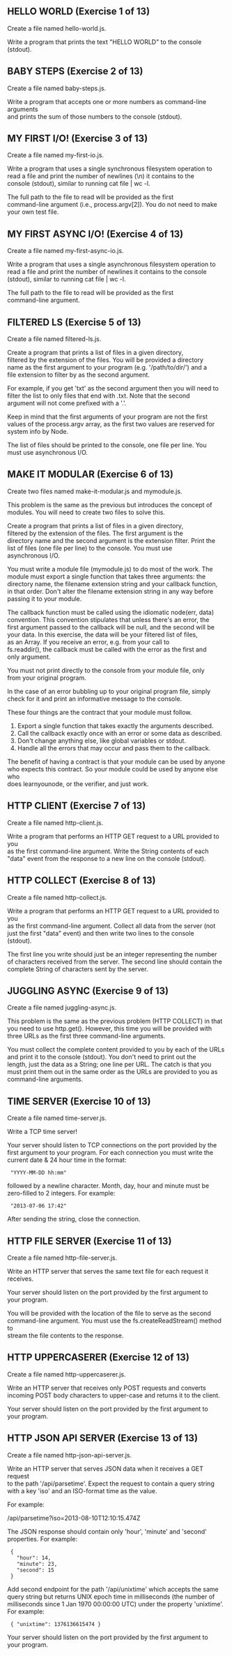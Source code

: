## HELLO WORLD (Exercise 1 of 13)  
   
  Create a file named hello-world.js.  
   
  Write a program that prints the text "HELLO WORLD" to the console  
  (stdout).  


## BABY STEPS (Exercise 2 of 13)  
   
  Create a file named baby-steps.js.  
   
  Write a program that accepts one or more numbers as command-line arguments  
  and prints the sum of those numbers to the console (stdout).  


## MY FIRST I/O! (Exercise 3 of 13)  
   
  Create a file named my-first-io.js.  
   
  Write a program that uses a single synchronous filesystem operation to  
  read a file and print the number of newlines (\n) it contains to the  
  console (stdout), similar to running cat file | wc -l.  
   
  The full path to the file to read will be provided as the first  
  command-line argument (i.e., process.argv[2]). You do not need to make  
  your own test file.  


## MY FIRST ASYNC I/O! (Exercise 4 of 13)  
   
  Create a file named my-first-async-io.js.  
   
  Write a program that uses a single asynchronous filesystem operation to  
  read a file and print the number of newlines it contains to the console  
  (stdout), similar to running cat file | wc -l.  
   
  The full path to the file to read will be provided as the first  
  command-line argument.  


## FILTERED LS (Exercise 5 of 13)  
   
  Create a file named filtered-ls.js.  
   
  Create a program that prints a list of files in a given directory,  
  filtered by the extension of the files. You will be provided a directory  
  name as the first argument to your program (e.g. '/path/to/dir/') and a  
  file extension to filter by as the second argument.  
   
  For example, if you get 'txt' as the second argument then you will need to  
  filter the list to only files that end with .txt. Note that the second  
  argument will not come prefixed with a '.'.  
   
  Keep in mind that the first arguments of your program are not the first  
  values of the process.argv array, as the first two values are reserved for  
  system info by Node.  
   
  The list of files should be printed to the console, one file per line. You  
  must use asynchronous I/O.  
   

## MAKE IT MODULAR (Exercise 6 of 13)  
   
  Create two files named make-it-modular.js and mymodule.js.  
   
  This problem is the same as the previous but introduces the concept of  
  modules. You will need to create two files to solve this.  
   
  Create a program that prints a list of files in a given directory,  
  filtered by the extension of the files. The first argument is the  
  directory name and the second argument is the extension filter. Print the  
  list of files (one file per line) to the console. You must use  
  asynchronous I/O.  
   
  You must write a module file (mymodule.js) to do most of the work. The  
  module must export a single function that takes three arguments: the  
  directory name, the filename extension string and your callback function,  
  in that order. Don't alter the filename extension string in any way before  
  passing it to your module.  
   
  The callback function must be called using the idiomatic node(err, data)  
  convention. This convention stipulates that unless there's an error, the  
  first argument passed to the callback will be null, and the second will be  
  your data. In this exercise, the data will be your filtered list of files,  
  as an Array. If you receive an error, e.g. from your call to  
  fs.readdir(), the callback must be called with the error as the first and  
  only argument.  
   
  You must not print directly to the console from your module file, only  
  from your original program.  
   
  In the case of an error bubbling up to your original program file, simply  
  check for it and print an informative message to the console.  
   
  These four things are the contract that your module must follow.  
   
   1. Export a single function that takes exactly the arguments described.  
   2. Call the callback exactly once with an error or some data as described.  
   3. Don't change anything else, like global variables or stdout.  
   4. Handle all the errors that may occur and pass them to the callback.  
   
  The benefit of having a contract is that your module can be used by anyone  
  who expects this contract. So your module could be used by anyone else who  
  does learnyounode, or the verifier, and just work.  


## HTTP CLIENT (Exercise 7 of 13)  
   
  Create a file named http-client.js.  
   
  Write a program that performs an HTTP GET request to a URL provided to you  
  as the first command-line argument. Write the String contents of each  
  "data" event from the response to a new line on the console (stdout).  


## HTTP COLLECT (Exercise 8 of 13)  
   
  Create a file named http-collect.js.  
   
  Write a program that performs an HTTP GET request to a URL provided to you  
  as the first command-line argument. Collect all data from the server (not  
  just the first "data" event) and then write two lines to the console  
  (stdout).  
   
  The first line you write should just be an integer representing the number  
  of characters received from the server. The second line should contain the  
  complete String of characters sent by the server.  


## JUGGLING ASYNC (Exercise 9 of 13)  
   
  Create a file named juggling-async.js.  
   
  This problem is the same as the previous problem (HTTP COLLECT) in that  
  you need to use http.get(). However, this time you will be provided with  
  three URLs as the first three command-line arguments.  
   
  You must collect the complete content provided to you by each of the URLs  
  and print it to the console (stdout). You don't need to print out the  
  length, just the data as a String; one line per URL. The catch is that you  
  must print them out in the same order as the URLs are provided to you as  
  command-line arguments.  


## TIME SERVER (Exercise 10 of 13)  
   
  Create a file named time-server.js.  
   
  Write a TCP time server!  
   
  Your server should listen to TCP connections on the port provided by the  
  first argument to your program. For each connection you must write the  
  current date & 24 hour time in the format:  
   
     "YYYY-MM-DD hh:mm"  
   
  followed by a newline character. Month, day, hour and minute must be  
  zero-filled to 2 integers. For example:  
   
     "2013-07-06 17:42"  
   
  After sending the string, close the connection.  
   

## HTTP FILE SERVER (Exercise 11 of 13)  
   
  Create a file named http-file-server.js.  
   
  Write an HTTP server that serves the same text file for each request it  
  receives.  
   
  Your server should listen on the port provided by the first argument to  
  your program.  
   
  You will be provided with the location of the file to serve as the second  
  command-line argument. You must use the fs.createReadStream() method to  
  stream the file contents to the response.  
   

## HTTP UPPERCASERER (Exercise 12 of 13)  
   
  Create a file named http-uppercaserer.js.  
   
  Write an HTTP server that receives only POST requests and converts  
  incoming POST body characters to upper-case and returns it to the client.  
   
  Your server should listen on the port provided by the first argument to  
  your program.  
   

## HTTP JSON API SERVER (Exercise 13 of 13)  
   
  Create a file named http-json-api-server.js.  
   
  Write an HTTP server that serves JSON data when it receives a GET request  
  to the path '/api/parsetime'. Expect the request to contain a query string  
  with a key 'iso' and an ISO-format time as the value.  
   
  For example:  
   
  /api/parsetime?iso=2013-08-10T12:10:15.474Z  
   
  The JSON response should contain only 'hour', 'minute' and 'second'  
  properties. For example:  
   
     {  
       "hour": 14,  
       "minute": 23,  
       "second": 15  
     }  
   
  Add second endpoint for the path '/api/unixtime' which accepts the same  
  query string but returns UNIX epoch time in milliseconds (the number of  
  milliseconds since 1 Jan 1970 00:00:00 UTC) under the property 'unixtime'.  
  For example:  
   
     { "unixtime": 1376136615474 }  
   
  Your server should listen on the port provided by the first argument to  
  your program.  